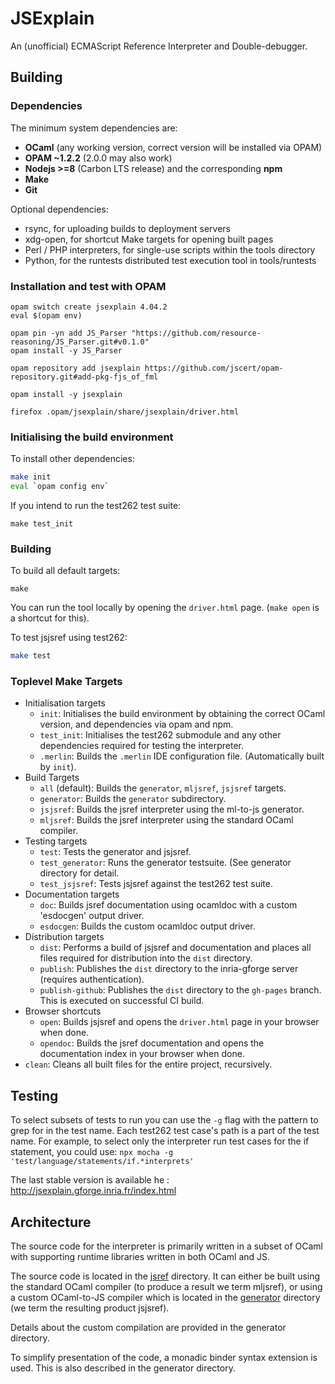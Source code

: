 # JSExplain

An (unofficial) ECMAScript Reference Interpreter and Double-debugger.

## Building
### Dependencies
The minimum system dependencies are:
* **OCaml** (any working version, correct version will be installed via OPAM)
* **OPAM ~1.2.2** (2.0.0 may also work)
* **Nodejs >=8** (Carbon LTS release) and the corresponding **npm**
* **Make**
* **Git**

Optional dependencies:
* rsync, for uploading builds to deployment servers
* xdg-open, for shortcut Make targets for opening built pages
* Perl / PHP interpreters, for single-use scripts within the tools directory
* Python, for the runtests distributed test execution tool in tools/runtests

### Installation and test with OPAM
```
opam switch create jsexplain 4.04.2
eval $(opam env)

opam pin -yn add JS_Parser "https://github.com/resource-reasoning/JS_Parser.git#v0.1.0"
opam install -y JS_Parser

opam repository add jsexplain https://github.com/jscert/opam-repository.git#add-pkg-fjs_of_fml

opam install -y jsexplain

firefox .opam/jsexplain/share/jsexplain/driver.html 
```

### Initialising the build environment
To install other dependencies:
```sh
make init
eval `opam config env`
```

If you intend to run the test262 test suite:
```
make test_init
```

### Building
To build all default targets:
```
make
```

You can run the tool locally by opening the `driver.html` page. (`make open` is
a shortcut for this).

To test jsjsref using test262:
```sh
make test
```
### Toplevel Make Targets
* Initialisation targets
  * `init`: Initialises the build environment by obtaining the correct OCaml
    version, and dependencies via opam and npm.
  * `test_init`: Initialises the test262 submodule and any other dependencies
    required for testing the interpreter.
  * `.merlin`: Builds the `.merlin` IDE configuration file. (Automatically built
    by `init`).
* Build Targets
  * `all` (default): Builds the `generator`, `mljsref`, `jsjsref` targets.
  * `generator`: Builds the `generator` subdirectory.
  * `jsjsref`: Builds the jsref interpreter using the ml-to-js generator.
  * `mljsref`: Builds the jsref interpreter using the standard OCaml compiler.
* Testing targets
  * `test`: Tests the generator and jsjsref.
  * `test_generator`: Runs the generator testsuite. (See generator directory for
  detail.
  * `test_jsjsref`: Tests jsjsref against the test262 test suite.
* Documentation targets
  * `doc`: Builds jsref documentation using ocamldoc with a custom 'esdocgen'
    output driver.
  * `esdocgen`: Builds the custom ocamldoc output driver.
* Distribution targets
  * `dist`: Performs a build of jsjsref and documentation and places all files
    required for distribution into the `dist` directory.
  * `publish`: Publishes the `dist` directory to the inria-gforge server (requires
    authentication).
  * `publish-github`: Publishes the `dist` directory to the `gh-pages` branch.
    This is executed on successful CI build.
* Browser shortcuts
  * `open`: Builds jsjsref and opens the `driver.html` page in your browser when
    done.
  * `opendoc`: Builds the jsref documentation and opens the documentation index in
    your browser when done.
* `clean`: Cleans all built files for the entire project, recursively.

## Testing
To select subsets of tests to run you can use the `-g` flag with the
pattern to grep for in the test name. Each test262 test case's path is
a part of the test name. For example, to select only the interpreter
run test cases for the if statement, you could use:
`npx mocha -g 'test/language/statements/if.*interprets'`

The last stable version is available he :
http://jsexplain.gforge.inria.fr/index.html

<!-- Latest version of jsjsref & debugger is automatically published at:
https://jscert.github.io/jsexplain/branch/master/driver.html -->

<!-- NOTE: this service is currently broken.
mljsref results are tested online and results published to:
https://psvg.doc.ic.ac.uk/ci/jscert-testing/ -->

## Architecture
The source code for the interpreter is primarily written in a subset of
OCaml with supporting runtime libraries written in both OCaml and JS.

The source code is located in the [jsref](./jsref) directory. It can either be built
using the standard OCaml compiler (to produce a result we term mljsref), or
using a custom OCaml-to-JS compiler which is located in the [generator](./generator)
directory (we term the resulting product jsjsref).

Details about the custom compilation are provided in the generator
directory.

To simplify presentation of the code, a monadic binder syntax extension is
used. This is also described in the generator directory.
